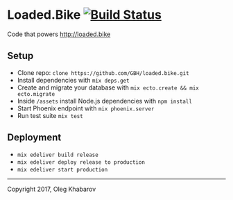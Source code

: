 # Loaded.Bike [![Build Status](https://travis-ci.org/GBH/loaded.bike.svg?branch=master)](https://travis-ci.org/GBH/loaded.bike)

Code that powers http://loaded.bike

## Setup

* Clone repo: `clone https://github.com/GBH/loaded.bike.git`
* Install dependencies with `mix deps.get`
* Create and migrate your database with `mix ecto.create && mix ecto.migrate`
* Inside `/assets` install Node.js dependencies with `npm install`
* Start Phoenix endpoint with `mix phoenix.server`
* Run test suite `mix test`

## Deployment

* `mix edeliver build release`
* `mix edeliver deploy release to production`
* `mix edeliver start production`

---

Copyright 2017, Oleg Khabarov
